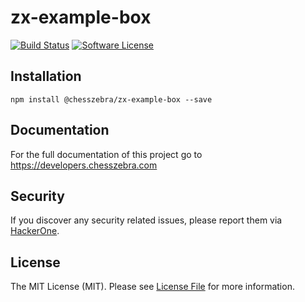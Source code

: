 # zx-example-box

[![Build Status][ico-travis]][link-travis]
[![Software License][ico-license]](LICENSE.md)

## Installation
```
npm install @chesszebra/zx-example-box --save
```

## Documentation

For the full documentation of this project go to https://developers.chesszebra.com

## Security

If you discover any security related issues, please report them via [HackerOne][link-hackerone].

## License

The MIT License (MIT). Please see [License File](LICENSE.md) for more information.

[ico-license]: https://img.shields.io/badge/license-MIT-brightgreen.svg?style=flat-square
[ico-travis]: https://img.shields.io/travis/chesszebra/zx-example-box/master.svg?style=flat-square

[link-travis]: https://travis-ci.org/chesszebra/zx-example-box
[link-hackerone]: https://hackerone.com/chesszebra
